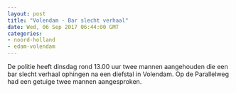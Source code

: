 ```yaml
---
layout: post
title: "Volendam - Bar slecht verhaal"
date: Wed, 06 Sep 2017 06:44:00 GMT
categories: 
- noord-holland 
- edam-volendam 
---
```


De politie heeft dinsdag rond 13.00 uur twee mannen aangehouden die een bar slecht verhaal ophingen na een diefstal in Volendam. Op de Parallelweg had een getuige twee mannen aangesproken.
